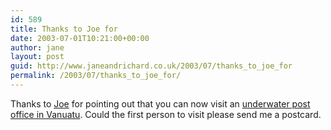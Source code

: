 ```yaml
---
id: 589
title: Thanks to Joe for
date: 2003-07-01T10:21:00+00:00
author: jane
layout: post
guid: http://www.janeandrichard.co.uk/2003/07/thanks_to_joe_for
permalink: /2003/07/thanks_to_joe_for/
---
```

Thanks to [Joe](http://www.spunkythemonkey.co.uk/brainspew.asp) for pointing out that you can now visit an [underwater post office in Vanuatu](http://www.ananova.com/news/story/sm_795382.html). Could the first person to visit please send me a postcard.